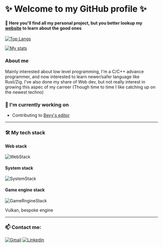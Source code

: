 # ✨ Welcome to my GitHub profile ✨

#### 💬 Here you'll find all my personal project, but you better lookup my [website](https://hugocabel.com) to learn about the good ones

[![Top Langs](https://github-readme-stats.vercel.app/api/top-langs/?username=hcabel&layout=compact&theme=ambient_gradient&hide_border=true)](https://github.com/anuraghazra/github-readme-stats)

[![My stats](https://github-readme-stats.vercel.app/api?username=hcabel&theme=ambient_gradient&count_private=true&show_icons=true&hide_border=true)](https://github.com/anuraghazra/github-readme-stats)

### About me

Mainly interested about low level programming, I'm a C/C++ advance programmer, and now interested to learn newer/safer language like Rust/Zig.
I've also done my share of Web dev, but not really interest in growing this aspec of my carreer (Though time to time I like catching up on the newest techno)

### 🌱 I'm currently working on
- Contributing to [Bevy's editor](https://github.com/bevyengine/bevy_editor_prototypes)

---
### 🛠 My tech stack
#### Web stack
![WebStack](https://skillicons.dev/icons?i=html,css,nodejs,nextjs,react,redux,typescript,javascript,express,mongodb,nginx,sass,webpack,jest,babel,cypress,sqlite)

#### System stack
![SystemStack](https://skillicons.dev/icons?i=rust,zig,c,cpp)

#### Game engine stack
![GameRngineStack](https://skillicons.dev/icons?i=unreal,bevy,vulkan)

Vulkan, bespoke engine

---

### 📫 Contact me:
[![Gmail](https://img.shields.io/badge/code@hugocabel.com-D14836?style=flat&logo=gmail&logoColor=white)](mailto:code@hugocabel.com)
[![Linkedin](https://img.shields.io/badge/-Hugo%20Cabel-blue?style=flat&logo=Linkedin&logoColor=white)](https://www.linkedin.com/in/hugo-cabel-553701202/)
